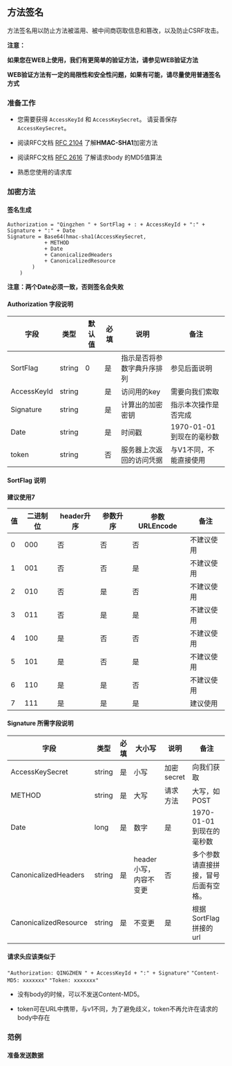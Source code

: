 ## 方法签名

方法签名用以防止方法被滥用、被中间商窃取信息和篡改，以及防止CSRF攻击。

**注意：**

**如果您在WEB上使用，我们有更简单的验证方法，请参见WEB验证方法**

**WEB验证方法有一定的局限性和安全性问题，如果有可能，请尽量使用普通签名方式**

### 准备工作

* 您需要获得 ```AccessKeyId``` 和  ```AccessKeySecret```。  请妥善保存 ```AccessKeySecret```。

* 阅读RFC文档 [RFC 2104](https://www.ietf.org/rfc/rfc2104.txt) 了解**HMAC-SHA1**加密方法

* 阅读RFC文档 [RFC 2616](https://www.ietf.org/rfc/rfc2616.txt) 了解请求body 的MD5值算法

* 熟悉您使用的请求库

### 加密方法

#### 签名生成
```
Authorization = "Qingzhen " + SortFlag + : + AccessKeyId + ":" + Signature + ":" + Date
Signature = Base64(hmac-sha1(AccessKeySecret,
            + METHOD
            + Date
            + CanonicalizedHeaders
            + CanonicalizedResource
        )
    )
```

**注意：两个Date必须一致，否则签名会失败**

#### Authorization 字段说明
| 字段        	| 类型   	| 默认值 	| 必填 	| 说明                       	| 备注                   	|
|-------------	|--------	|--------	|------	|----------------------------	|------------------------	|
| SortFlag    	| string 	| 0      	| 是   	| 指示是否将参数字典升序排列 	| 参见后面说明           	|
| AccessKeyId 	| string 	|        	| 是   	| 访问用的key                	| 需要向我们索取         	|
| Signature   	| string 	|        	| 是   	| 计算出的加密密钥           	| 指示本次操作是否完成   	|
| Date        	| string 	|        	| 是   	| 时间戳                   	| 1970-01-01到现在的毫秒数       |
| token       	| string 	|        	| 否   	| 服务器上次返回的访问凭据   	| 与V1不同，不能直接使用 	|

#### SortFlag 说明

**建议使用7**

| 值 	| 二进制位 	| header升序 	| 参数升序 	| 参数URLEncode 	| 备注       	|
|----	|----------	|------------	|----------	|---------------	|------------	|
| 0  	| 000      	| 否         	| 否       	| 否            	| 不建议使用 	|
| 1  	| 001      	| 否         	| 否       	| 是            	| 不建议使用 	|
| 2  	| 010      	| 否         	| 是       	| 否            	| 不建议使用 	|
| 3  	| 011      	| 否         	| 是       	| 是            	| 不建议使用 	|
| 4  	| 100      	| 是         	| 否       	| 否            	| 不建议使用 	|
| 5  	| 101      	| 是         	| 否       	| 是            	| 不建议使用 	|
| 6  	| 110      	| 是         	| 是       	| 否            	| 不建议使用 	|
| 7  	| 111      	| 是         	| 是       	| 是            	| 建议使用   	|


#### Signature 所需字段说明

| 字段                  	| 类型   	| 必填 	| 大小写                 	| 说明       	| 备注                                 	|
|-----------------------	|--------	|------	|------------------------	|------------	|--------------------------------------	|
| AccessKeySecret       	| string 	| 是   	| 小写                   	| 加密secret 	| 向我们获取                           	|
| METHOD                	| string 	| 是   	| 大写                   	| 请求方法   	| 大写，如POST                         	|
| Date                  	| long   	| 是   	| 数字                   	| 是         	| 1970-01-01到现在的毫秒数             	|
| CanonicalizedHeaders  	| string 	| 是   	| header小写，内容不变更 	| 否         	| 多个参数请直接拼接，冒号后面有空格。 	|
| CanonicalizedResource 	| string 	| 是   	| 不变更                 	| 是         	| 根据SortFlag拼接的url                	|


#### 请求头应该类似于
```"Authorization: QINGZHEN " + AccessKeyId + ":" + Signature"```
```"Content-MD5: xxxxxxx"```
```"Token: xxxxxxx"```

* 没有body的时候，可以不发送Content-MD5。

* token可在URL中携带，与v1不同，为了避免歧义，token不再允许在请求的body中存在


### 范例

#### 准备发送数据
